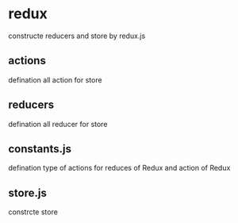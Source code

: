 # redux

constructe reducers and store by redux.js

## actions

defination all action for store

## reducers

defination all reducer for store

## constants.js

defination type of actions for reduces of Redux and action of Redux

## store.js

constrcte store


